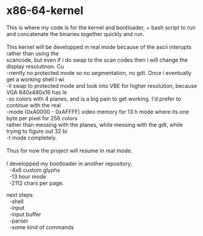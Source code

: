 # x86-64-kernel
This is where my code is for the kernel and bootloader, + bash script to run and concatenate the binaries together quickly and run.<br>
<br>
This kernel will be developped in real mode because of the ascii interupts rather than using the<br> 
scancode, but even if i do swap to the scan codes then i will change the display resolutinon. Cu<br> 
-rrently no protected mode so no segmentation, no gdt. Once i eventually get a working shell I wi<br>
-ll swap to protected mode and look into VBE for higher resolution, because VGA 640x480x16 has le<br>
-ss colors with 4 planes, and is a big pain to get working. I'd prefer to continue with the real <br>
-mode (0xA0000 - 0xAFFFF) video memory for 13 h mode where its one byte per pixel for 256 colors <br>
rather than messing with the planes, while messing with the gdt, while trying to figure out 32 bi<br>
-t mode completely.<br>
<br>
Thus for now the project will resume in real mode.<br>
<br>
I developped my bootloader in another repository. <br>
&nbsp;&nbsp;-4x6 custom glyphs<br>
&nbsp;&nbsp;-13 hour mode<br>
&nbsp;&nbsp;-2112 chars per page.<br>

next steps:<br>
&nbsp;&nbsp;-shell<br>
&nbsp;&nbsp;-input<br>
&nbsp;&nbsp;-input buffer<br>
&nbsp;&nbsp;-parser<br>
&nbsp;&nbsp;-some kind of commands<br>
    
